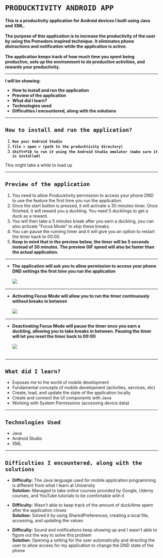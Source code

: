 # ``PRODUCKTIVITY ANDROID APP``
**This is a productivity application for Android devices I built using Java and XML.**  <br />
  <br />
**The purpose of this application is to increase the productivity of the user by using the Pomodoro inspired technique. It eliminates phone distractions and notification while the application is active.**  <br />
  <br />
**The application keeps track of how much time you spent being productive, sets up the environment to do productive activities, and rewards your productivity.**
___
**I will be showing:**

+ **How to install and run the application**
+ **Preview of the application**
+ **What did I learn?**
+ **Technologies used**
+ **Difficulties I encountered, along with the solutions**

___
## ``How to install and run the application?``

1. **`Run your Android Studio`**
2. **`file > open > (path to the producktivity directory)`**
3. **`Shift+F10 to run it using the Android Studio emulator (make sure it is installed)`**

This might take a while to load up
___
## ``Preview of the application``
1. You need to allow Producktivity permission to access your phone DND to use the feature the first time you run the application.
2. Once the start button is pressed, it will activate a 30 minutes timer. Once finished, it will reward you a duckling. You need 5 ducklings to get a duck as a reward.
3. You will then take a 5 minutes break after you earn a duckling, you can also activate "Focus Mode" to skip these breaks.
4. You can pause the running timer and it will give you an option to restart the timer back to 00:00.
5. **Keep in mind that in the preview below, the timer will be 5 seconds instead of 30 minutes. The preview GIF speed will also be faster than the actual application.**  <br />
___
- **The application will ask you to allow permission to access your phone DND settings the first time you run the application**  <br />
  <br />
![](https://github.com/MatthewSusanto/resource/blob/master/producktivityGIF/AllowPermission.gif?)  <br />
___

- **Activating Focus Mode will allow you to run the timer continuously without breaks in between**  <br />
  <br />
![](https://github.com/MatthewSusanto/resource/blob/master/producktivityGIF/TimerShowcaseFocus.gif?)
___
- **Deactivating Focus Mode will pause the timer once you earn a duckling, allowing you to take breaks in between. Pausing the timer will let you reset the timer back to 00:00**  <br />   <br />
![](https://github.com/MatthewSusanto/resource/blob/master/producktivityGIF/TimerShowcasePause.gif?)  <br />
  <br />
___
## ``What did I learn?``

- Exposes me to the world of mobile development
- Fundamental concepts of mobile development (activities, services, etc)
- Create, load, and update the state of the application locally
- Create and connect the UI components with Java
- Working with System Permissions (accessing device data)

___
## ``Technologies Used``

- Java
- Android Studio
- XML

___
## ``Difficulties I encountered, along with the solutions``

- **Difficulty:** The Java language used for mobile application programming is different from what I learn at University  <br />
**Solution:** Managed to take online courses provided by Google, Udemy courses, and YouTube tutorials to be comfortable with it

- **Difficulty:** Wasn't able to keep track of the amount of duck/time spent after the application closes  <br />
**Solution:** Solved it by using SharedPreferences, creating a local file, accessing, and updating the values

- **Difficulty:** Sound and notifications keep showing up and I wasn't able to figure out the way to solve this problem  <br />
 **Solution:** Opening a setting for the user automatically and directing the user to allow access for my application to change the DND state of the phone

